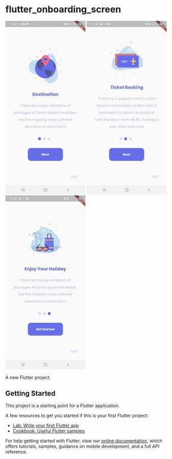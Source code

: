 # flutter_onboarding_screen

<p>
    <img src = "Screenshots/1.jpg" width = "250" />
    <img src = "Screenshots/2.jpg" width = 250 />
    <img src = "Screenshots/3.jpg" width = 250 />
</p>
A new Flutter project.

## Getting Started

This project is a starting point for a Flutter application.

A few resources to get you started if this is your first Flutter project:

- [Lab: Write your first Flutter app](https://flutter.dev/docs/get-started/codelab)
- [Cookbook: Useful Flutter samples](https://flutter.dev/docs/cookbook)

For help getting started with Flutter, view our
[online documentation](https://flutter.dev/docs), which offers tutorials,
samples, guidance on mobile development, and a full API reference.
